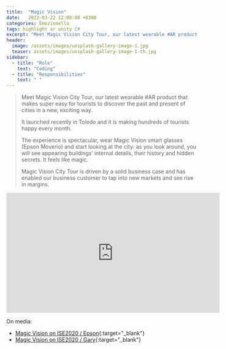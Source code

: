 ```yaml
---
title:  "Magic Vision"
date:   2022-03-22 12:00:00 +0300
categories: Emozionella
tags: highlight ar unity C#
excerpt: "Meet Magic Vision City Tour, our latest wearable #AR product that makes super easy for tourists to discover..."
header:
  image: /assets/images/unsplash-gallery-image-1.jpg
  teaser: assets/images/unsplash-gallery-image-1-th.jpg
sidebar:
  - title: "Role"
    text: "Coding"
  - title: "Responsibilities"
    text: " "
---
```


> Meet Magic Vision City Tour, our latest wearable #AR product that makes super easy for tourists to discover the past and present of cities in a new, exciting way.
> 
> It launched recently in Toledo and it is making hundreds of tourists happy every month.
> 
> The experience is spectacular, wear Magic Vision smart glasses (Epson Moverio) and start looking at the city: as you look around, you will see appearing buildings’ internal details, their history and hidden secrets. It feels like magic.
> 
> Magic Vision City Tour is driven by a solid business case and has enabled our business customer to tap into new markets and see rise in margins.

<iframe width="560" height="315" src="https://www.youtube-nocookie.com/embed/jnwkRlRgiCE" title="YouTube video player" frameborder="0" allow="accelerometer; autoplay; clipboard-write; encrypted-media; gyroscope; picture-in-picture" allowfullscreen></iframe>

On media:
* [Magic Vision on ISE2020 / Epson](https://www.linkedin.com/posts/epson-europe-b-v-_ise2020-moverio-ar-activity-6633329789665189888-CRSw?utm_source=share&utm_medium=member_desktop){:target="_blank"}
* [Magic Vision on ISE2020 / Gary](https://www.linkedin.com/posts/tero-korpela_ise2020-spain-ar-activity-6635180943005097984-UvIx?utm_source=share&utm_medium=member_desktop){:target="_blank"}
